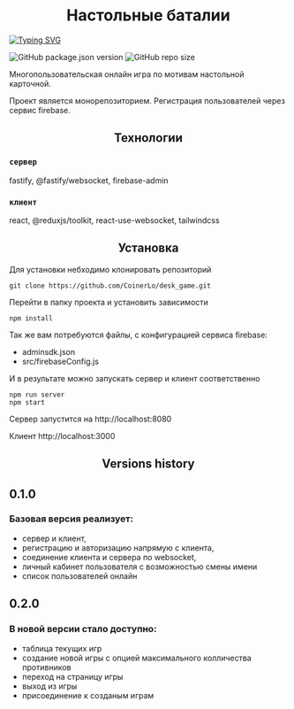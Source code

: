 <h1 align="center">Настольные баталии</h1>

[![Typing SVG](https://readme-typing-svg.herokuapp.com/?lines=Добро+пожаловать+в+суперпроект;...по+мотивам+настольной+игры;на+которые+никогда+нет+времени&center=true)](https://git.io/typing-svg)

![GitHub package.json version](https://img.shields.io/github/package-json/v/CoinerLo/desk_game)
![GitHub repo size](https://img.shields.io/github/repo-size/CoinerLo/desk_game)

Многопользовательская онлайн игра по мотивам настольной карточной. 

Проект является монорепозиторием. Регистрация пользователей через сервис firebase.



<h2 align="center">Технологии</h2>

### `сервер`

fastify, @fastify/websocket, firebase-admin

### `клиент`

react, @reduxjs/toolkit, react-use-websocket, tailwindcss

<h2 align="center">Установка</h2>

Для установки небходимо клонировать репозиторий

    git clone https://github.com/CoinerLo/desk_game.git 

Перейти в папку проекта и установить зависимости

    npm install

Так же вам потребуются файлы, с конфигурацией сервиса firebase:
- adminsdk.json
- src/firebaseConfig.js

И в результате можно запускать сервер и клиент соответственно

    npm run server
    npm start

Сервер запустится на http://localhost:8080

Клиент http://localhost:3000

<h2 align="center">Versions history</h2>

## 0.1.0

### Базовая версия реализует:
- сервер и клиент,
- регистрацию и авторизацию напрямую с клиента,
- соединение клиента и сервера по websocket,
- личный кабинет пользователя с возможностью смены имени
- список пользователей онлайн

## 0.2.0

### В новой версии стало доступно:
- таблица текущих игр
- создание новой игры с опцией максимального колличества противников
- переход на страницу игры
- выход из игры
- присоединение к созданым играм
